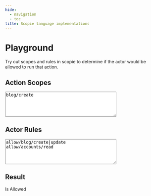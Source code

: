 ```yaml
---
hide:
  - navigation
  - toc
title: Scopie language implementations
---
```


# Playground

Try out scopes and rules in scopie to determine if the actor would be allowed to run that action.

## Action Scopes

<textarea class="md-typeset" id="action-scopes-input" rows="5" cols="42" wrap="off">
blog/create
</textarea>
<div id="action-scopes-error"></div>

## Actor Rules

<textarea class="md-typeset" id="actor-rules-input" rows="5" cols="42" wrap="off">
allow/blog/create|update
allow/accounts/read
</textarea>
<div id="actor-rules-error"></div>

## Result
<div id="is-allowed">Is Allowed</div>

<script defer async src="/static/playground.js"></script>
